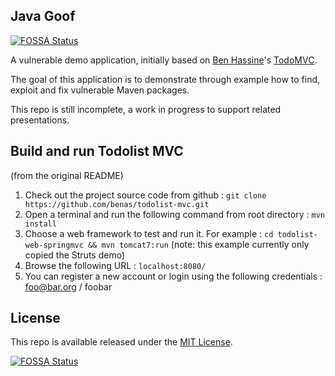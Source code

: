 ## Java Goof
[![FOSSA Status](https://app.fossa.io/api/projects/git%2Bgithub.com%2Farielorn%2Fjava-snyk-goof.svg?type=shield)](https://app.fossa.io/projects/git%2Bgithub.com%2Farielorn%2Fjava-snyk-goof?ref=badge_shield)


A vulnerable demo application, initially based on [Ben Hassine](https://github.com/benas/)'s [TodoMVC](https://github.com/benas/todolist-mvc). 

The goal of this application is to demonstrate through example how to find, exploit and fix vulnerable Maven packages. 

This repo is still incomplete, a work in progress to support related presentations.


## Build and run Todolist MVC

(from the original README)

1.  Check out the project source code from github : `git clone https://github.com/benas/todolist-mvc.git`
2.  Open a terminal and run the following command from root directory : `mvn install`
3.  Choose a web framework to test and run it. For example : `cd todolist-web-springmvc && mvn tomcat7:run` (note: this example currently only copied the Struts demo)
4.  Browse the following URL : `localhost:8080/`
5.  You can register a new account or login using the following credentials : foo@bar.org / foobar

## License
This repo is available released under the [MIT License](http://opensource.org/licenses/mit-license.php/).


[![FOSSA Status](https://app.fossa.io/api/projects/git%2Bgithub.com%2Farielorn%2Fjava-snyk-goof.svg?type=large)](https://app.fossa.io/projects/git%2Bgithub.com%2Farielorn%2Fjava-snyk-goof?ref=badge_large)